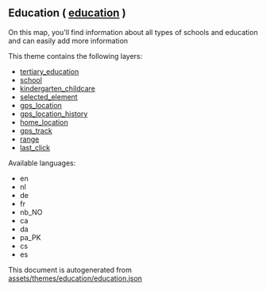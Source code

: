 [//]: # (WARNING: this file is automatically generated. Please find the sources at the bottom and edit those sources)

 Education ( [education](https://mapcomplete.osm.be/education) ) 
-----------------------------------------------------------------



On this map, you'll find information about all types of schools and education and can easily add more information

This theme contains the following layers:



  - [tertiary_education](../Layers/tertiary_education.md)
  - [school](../Layers/school.md)
  - [kindergarten_childcare](../Layers/kindergarten_childcare.md)
  - [selected_element](../Layers/selected_element.md)
  - [gps_location](../Layers/gps_location.md)
  - [gps_location_history](../Layers/gps_location_history.md)
  - [home_location](../Layers/home_location.md)
  - [gps_track](../Layers/gps_track.md)
  - [range](../Layers/range.md)
  - [last_click](../Layers/last_click.md)


Available languages:



  - en
  - nl
  - de
  - fr
  - nb_NO
  - ca
  - da
  - pa_PK
  - cs
  - es
 

This document is autogenerated from [assets/themes/education/education.json](https://github.com/pietervdvn/MapComplete/blob/develop/assets/themes/education/education.json)
